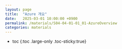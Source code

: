 ```yaml
---
layout: page
title:  "Azure 개요"
date:   2025-03-01 10:00:00 +0900
permalink: /materials/S04-04-01-01_01-AzureOverview
categories: materials
---
```

* toc
{:toc .large-only .toc-sticky:true}

